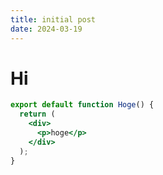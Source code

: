```yaml
---
title: initial post
date: 2024-03-19
---
```


# Hi

```jsx
export default function Hoge() {
  return (
    <div>
      <p>hoge</p>
    </div>
  );
}
```
